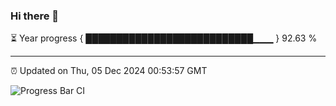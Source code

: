 ### Hi there 👋

⏳ Year progress { ███████████████████████████▁▁▁ } 92.63 %

---

⏰ Updated on Thu, 05 Dec 2024 00:53:57 GMT

![Progress Bar CI](https://github.com/Shyam-Makwana/GitHub-Actions-Demo/workflows/Progress%20Bar%20CI/badge.svg)
